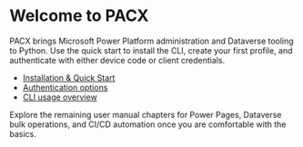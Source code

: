 # Welcome to PACX

PACX brings Microsoft Power Platform administration and Dataverse tooling to Python. Use the quick start to install the CLI, create your first profile, and authenticate with either device code or client credentials.

- [Installation & Quick Start](user-manual/01-installation.md#quick-start-workflow)
- [Authentication options](user-manual/02-authentication.md)
- [CLI usage overview](user-manual/03-cli-usage.md)

Explore the remaining user manual chapters for Power Pages, Dataverse bulk operations, and CI/CD automation once you are comfortable with the basics.
